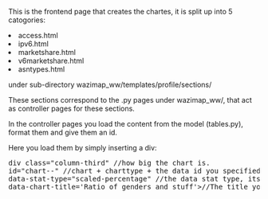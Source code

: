 This is the frontend page that creates the chartes, it is split up into 5 catogories:

<li>access.html</li>
<li>ipv6.html</li>
<li>marketshare.html</li>
<li>v6marketshare.html</li>
<li>asntypes.html</li>

under sub-directory wazimap_ww/templates/profile/sections/

These sections correspond to the .py pages under wazimap_ww/, that act as controller pages for these sections.

In the controller pages you load the content from the model (tables.py), format them and give them an id.

Here you load them by simply inserting a div:


<pre>div class="column-third" //how big the chart is.</li>
id="chart-<pie/bar/histogram>-<the id>" //chart + charttype + the data id you specified in the controllers. </li>
data-stat-type="scaled-percentage" //the data stat type, its either percentage or scaled-percentage.</li>
data-chart-title='Ratio of genders and stuff'>//The title you want to have showed.</li>
</div</pre>

